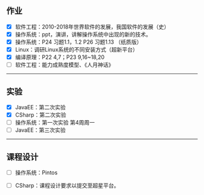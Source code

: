 ## 作业

- [x] 软件工程：2010-2018年世界软件的发展，我国软件的发展（史）
- [x] 操作系统：ppt，演讲，讲解操作系统中出现的新的技术。
- [x] 操作系统：P24 习题1.1，1.2 P26 习题1.13 （纸质版）
- [x] Linux：调研Linux系统的不同安装方式（超新平台）
- [x] 编译原理：P22 4,7；P23 9,16~18,20
- [ ] 软件工程：能力成熟度模型、《人月神话》

***

## 实验

- [x] JavaEE：第二次实验
- [x] CSharp：第二次实验
- [ ] 操作系统：第一次实验 第4周周一
- [ ] JavaEE：第三次实验

***

## 课程设计

- [ ] 操作系统：Pintos
- [ ] CSharp：课程设计要求以提交至超星平台。

